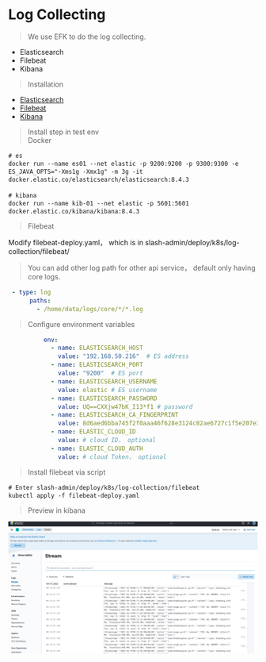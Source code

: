 # Log Collecting

> We use EFK to do the log collecting.

- Elasticsearch
- Filebeat
- Kibana

> Installation

- [Elasticsearch](https://www.elastic.co/guide/en/elasticsearch/reference/current/docker.html)
- [Filebeat](https://www.elastic.co/guide/en/beats/filebeat/current/filebeat-installation-configuration.html)
- [Kibana](https://www.elastic.co/guide/en/kibana/current/docker.html)

> Install step in test env \
> Docker

```shell
# es
docker run --name es01 --net elastic -p 9200:9200 -p 9300:9300 -e ES_JAVA_OPTS="-Xms1g -Xmx1g" -m 3g -it docker.elastic.co/elasticsearch/elasticsearch:8.4.3

# kibana
docker run --name kib-01 --net elastic -p 5601:5601 docker.elastic.co/kibana/kibana:8.4.3
```

> Filebeat

Modify filebeat-deploy.yaml， which is in slash-admin/deploy/k8s/log-collection/filebeat/
> You can add other log path for other api service， default only having core logs.

```yaml
 - type: log
      paths:
        - /home/data/logs/core/*/*.log
```

> Configure environment variables

```yaml
          env:
            - name: ELASTICSEARCH_HOST   
              value: "192.168.50.216"  # ES address
            - name: ELASTICSEARCH_PORT
              value: "9200"  # ES port
            - name: ELASTICSEARCH_USERNAME
              value: elastic # ES username
            - name: ELASTICSEARCH_PASSWORD
              value: UQ==CXXjw47bK_I13*f1 # password
            - name: ELASTICSEARCH_CA_FINGERPRINT
              value: 8d6aed6bba745f2f0aaa46f628e3124c82ae6727c1f5e207e3d821ffeefb5e5e # trust CA's fingerprint
            - name: ELASTIC_CLOUD_ID 
              value: # cloud ID， optional
            - name: ELASTIC_CLOUD_AUTH 
              value: # cloud Token， optional
```

> Install filebeat via script

```shell
# Enter slash-admin/deploy/k8s/log-collection/filebeat
kubectl apply -f filebeat-deploy.yaml
```

> Preview in kibana

![Pic](../../assets/kibana.png)